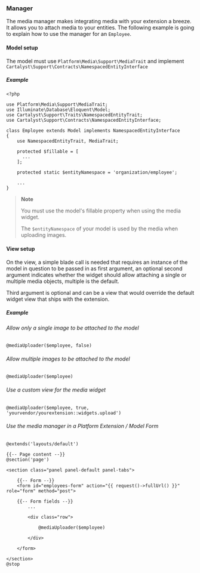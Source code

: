 ### Manager

The media manager makes integrating media with your extension a breeze. It allows you to attach media to your entities. The following example is going to explain how to use the manager for an `Employee`.

#### Model setup

The model must use `Platform\Media\Support\MediaTrait` and implement `Cartalyst\Support\Contracts\NamespacedEntityInterface`

##### Example

```
<?php

use Platform\Media\Support\MediaTrait;
use Illuminate\Database\Eloquent\Model;
use Cartalyst\Support\Traits\NamespacedEntityTrait;
use Cartalyst\Support\Contracts\NamespacedEntityInterface;

class Employee extends Model implements NamespacedEntityInterface
{
    use NamespacedEntityTrait, MediaTrait;

    protected $fillable = [
      ...
    ];

    protected static $entityNamespace = 'organization/employee';

    ...
}

```

> **Note**
>
> You must use the model's fillable property when using the media widget.
>
> The `$entityNamespace` of your model is used by the media when uploading images.

#### View setup

On the view, a simple blade call is needed that requires an instance of the model in question to be passed in as first argument, an optional second argument indicates whether the widget should allow attaching a single or multiple media objects, multiple is the default.

Third argument is optional and can be a view that would override the default widget view that ships with the extension.

##### Example

###### Allow only a single image to be attached to the model

```
@mediaUploader($employee, false)
```

###### Allow multiple images to be attached to the model

```
@mediaUploader($employee)
```

###### Use a custom view for the media widget

```
@mediaUploader($employee, true, 'yourvendor/yourextension::widgets.upload')
```

###### Use the media manager in a Platform Extension / Model Form

```
@extends('layouts/default')

{{-- Page content --}}
@section('page')

<section class="panel panel-default panel-tabs">

	{{-- Form --}}
	<form id="employees-form" action="{{ request()->fullUrl() }}" role="form" method="post">

    {{-- Form fields --}}
		...

		<div class="row">

			@mediaUploader($employee)

		</div>

	</form>

</section>
@stop
```
